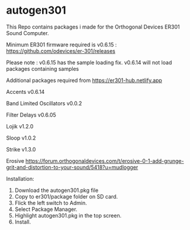 # autogen301
This Repo contains packages i made for the Orthogonal Devices ER301 Sound Computer.

Minimum ER301 firmware required is v0.6.15 : https://github.com/odevices/er-301/releases

Please note : v0.6.15 has the sample loading fix. 
v0.6.14 will not load packages containing samples

Additional packages required from https://er301-hub.netlify.app

Accents v0.6.14

Band Limited Oscillators v0.0.2

Filter Delays v0.6.05

Lojik v1.2.0

Sloop v1.0.2

Strike v1.3.0

Erosive https://forum.orthogonaldevices.com/t/erosive-0-1-add-grunge-grit-and-distortion-to-your-sound/5418?u=mudlogger

Installation:

1. Download the autogen301.pkg file
2. Copy to er301/package folder on SD card.
3. Flick the left switch to Admin.
4. Select Package Manager.
5. Highlight autogen301.pkg in the top screen.
6. Install.
